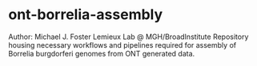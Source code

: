 # ont-borrelia-assembly
Author: Michael J. Foster
Lemieux Lab @ MGH/BroadInstitute
Repository housing necessary workflows and pipelines required for assembly of Borrelia burgdorferi genomes from  ONT generated data.
